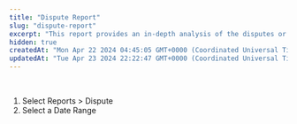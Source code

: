 ```yaml
---
title: "Dispute Report"
slug: "dispute-report"
excerpt: "This report provides an in-depth analysis of the disputes or chargebacks filed against your business, offering valuable insights into the reasons for the disputes, the impact on your revenue, and the effectiveness of your dispute management strategy."
hidden: true
createdAt: "Mon Apr 22 2024 04:45:05 GMT+0000 (Coordinated Universal Time)"
updatedAt: "Tue Apr 23 2024 22:22:47 GMT+0000 (Coordinated Universal Time)"
---
```

<br>

1. Select Reports > Dispute
2. Select a Date Range

<br>
